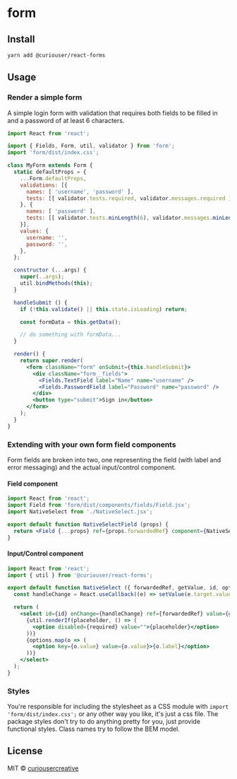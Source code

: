 # form

## Install

```bash
yarn add @curiouser/react-forms
```

## Usage
### Render a simple form
A simple login form with validation that requires both fields to be filled in and a password of at least 6 characters.
```jsx
import React from 'react';

import { Fields, Form, util, validator } from 'form';
import 'form/dist/index.css';

class MyForm extends Form {
  static defaultProps = {
    ...Form.defaultProps,
    validations: [{
      names: [ 'username', 'password' ],
      tests: [[ validator.tests.required, validator.messages.required ]],
    }, {
      names: [ 'password' ],
      tests: [[ validator.tests.minLength(6), validator.messages.minLength(6) ]],
    }],
    values: {
      username: '',
      password: '',
    },
  };

  constructor (...args) {
    super(..args);
    util.bindMethods(this);
  }

  handleSubmit () {
    if (!this.validate() || this.state.isLoading) return;

    const formData = this.getData();

    // do something with formData...
  }

  render() {
    return super.render(
      <form className="form" onSubmit={this.handleSubmit}>
        <div className="form__fields">
          <Fields.TextField label="Name" name="username" />
          <Fields.PasswordField label="Password" name="password" />
        </div>
        <button type="submit">Sign in</button>
      </form>
    );
  }
}
```

### Extending with your own form field components
Form fields are broken into two, one representing the field (with label and error messaging) and the actual input/control component.

#### Field component
```jsx
import React from 'react';
import Field from 'form/dist/components/fields/Field.jsx';
import NativeSelect from './NativeSelect.jsx';

export default function NativeSelectField (props) {
  return <Field {...props} ref={props.forwardedRef} component={NativeSelect} type="select" />
}
```

#### Input/Control component
```jsx
import React from 'react';
import { util } from '@curiouser/react-forms';

export default function NativeSelect ({ forwardedRef, getValue, id, options, placeholder, required = true, setValue }) {
  const handleChange = React.useCallback((e) => setValue(e.target.value), [ setValue ]);

  return (
    <select id={id} onChange={handleChange} ref={forwardedRef} value={getValue()}>
      {util.renderIf(placeholder, () => (
        <option disabled={required} value="">{placeholder}</option>
      ))}
      {options.map(o => (
        <option key={o.value} value={o.value}>{o.label}</option>
      ))}
    </select>
  );
}
```

### Styles
You're responsible for including the stylesheet as a CSS module with `import 'form/dist/index.css';` or any other way you like, it's just a css file. The package styles don't try to do anything pretty for you, just provide functional styles. Class names try to follow the BEM model.

## License

MIT © [curiousercreative](https://github.com/curiousercreative)
